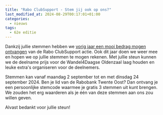 ```yaml
---
title: "Rabo ClubSupport - Stem jij ook op ons?"
last_modified_at: 2024-08-29T00:17:01+01:00
categories:
  - nieuws
tags:
  - 62e editie
---
```


Dankzij jullie stemmen hebben we [vorig jaar een mooi bedrag mogen ontvangen](/nieuws/opbrengst-rabo-clubsupport-2023/) van de Rabo ClubSupport actie. Ook dit jaar doen we weer mee en hopen we op jullie stemmen te mogen rekenen. Met jullie steun kunnen we de deelname prijs voor de Wandel4Daagse Oldenzaal laag houden en leuke extra's organiseren voor de deelnemers.

Stemmen kan vanaf maandag 2 september tot en met dinsdag 24 september 2024. Ben je lid van de Rabobank Twente Oost? Dan ontvang je een persoonlijke stemcode waarmee je gratis 3 stemmen uit kunt brengen. We zouden het erg waarderen als je één van deze stemmen aan ons zou willen geven.  

Alvast bedankt voor jullie steun!